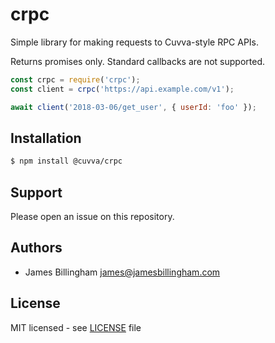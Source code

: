 # crpc

Simple library for making requests to Cuvva-style RPC APIs.

Returns promises only. Standard callbacks are not supported.

```js
const crpc = require('crpc');
const client = crpc('https://api.example.com/v1');

await client('2018-03-06/get_user', { userId: 'foo' });
```

## Installation

```bash
$ npm install @cuvva/crpc
```

## Support

Please open an issue on this repository.

## Authors

- James Billingham <james@jamesbillingham.com>

## License

MIT licensed - see [LICENSE](LICENSE) file
